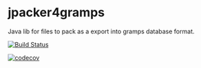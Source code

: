 # jpacker4gramps
Java lib for files to pack as a export into gramps database format.

[![Build Status](https://travis-ci.org/FunThomas424242/jpacker4gramps.svg?branch=master)](https://travis-ci.org/FunThomas424242/jpacker4gramps)

[![codecov](https://codecov.io/gh/FunThomas424242/jpacker4gramps/branch/master/graph/badge.svg)](https://codecov.io/gh/FunThomas424242/jpacker4gramps)

